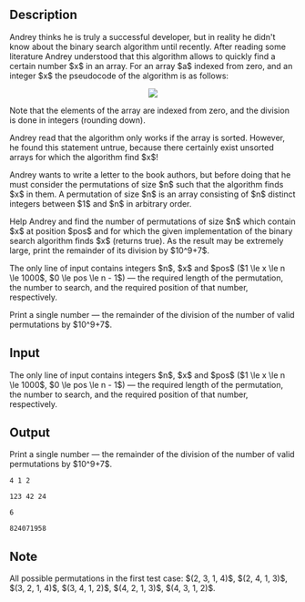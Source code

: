 ## Description

<div><p>Andrey thinks he is truly a successful developer, but in reality he didn't know about the binary search algorithm until recently. After reading some literature Andrey understood that this algorithm allows to quickly find a certain number $x$ in an array. For an array $a$ indexed from zero, and an integer $x$ the pseudocode of the algorithm is as follows:</p><center> <img class="tex-graphics" src="file://OlX0BvT1.png" style="max-width: 100.0%;max-height: 100.0%;"> </center><p>Note that the elements of the array are indexed from zero, and the division is done in integers (rounding down).</p><p>Andrey read that the algorithm only works if the array is sorted. However, he found this statement untrue, because there certainly exist unsorted arrays for which the algorithm find $x$!</p><p>Andrey wants to write a letter to the book authors, but before doing that he must consider the permutations of size $n$ such that the algorithm finds $x$ in them. A permutation of size $n$ is an array consisting of $n$ distinct integers between $1$ and $n$ in arbitrary order.</p><p>Help Andrey and find the number of permutations of size $n$ which contain $x$ at position $pos$ and for which the given implementation of the binary search algorithm finds $x$ (returns true). As the result may be extremely large, print the remainder of its division by $10^9+7$.</p></div><div class="input-specification"><p>The only line of input contains integers $n$, $x$ and $pos$ ($1 \le x \le n \le 1000$, $0 \le pos \le n - 1$) — the required length of the permutation, the number to search, and the required position of that number, respectively.</p></div><div class="output-specification"><p>Print a single number&nbsp;— the remainder of the division of the number of valid permutations by $10^9+7$.</p></div>

## Input

<p>The only line of input contains integers $n$, $x$ and $pos$ ($1 \le x \le n \le 1000$, $0 \le pos \le n - 1$) — the required length of the permutation, the number to search, and the required position of that number, respectively.</p>

## Output

<p>Print a single number&nbsp;— the remainder of the division of the number of valid permutations by $10^9+7$.</p>





```input1
4 1 2
```




```input2
123 42 24
```




```output1
6
```




```output2
824071958
```



## Note

<p>All possible permutations in the first test case: $(2, 3, 1, 4)$, $(2, 4, 1, 3)$, $(3, 2, 1, 4)$, $(3, 4, 1, 2)$, $(4, 2, 1, 3)$, $(4, 3, 1, 2)$.</p>
